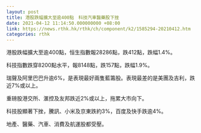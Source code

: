 ```yaml
---
layout: post
title: 港股跌幅擴大至逾400點　科技汽車醫藥股下挫
date: 2021-04-12 11:14:50.000000000 +08:00
link: https://news.rthk.hk/rthk/ch/component/k2/1585294-20210412.htm
categories: rthk
---
```


港股跌幅擴大至逾400點，恒生指數報28286點，跌412點，跌幅1.4%。

科技指數跌穿8200點水平，報8148點，跌157點，跌幅1.9%。

瑞聲及阿里巴巴升逾6%，是表現最好兩隻藍籌股。表現最差的是美團及吉利，跌近7%或以上。

重磅股港交所、滙控及友邦跌近2%或以上，拖累大市向下。

科技股顯著下挫，騰訊、小米及京東跌約3%，百度及快手跌逾4%。

地產、醫藥、汽車、消費及航運股都受壓。
